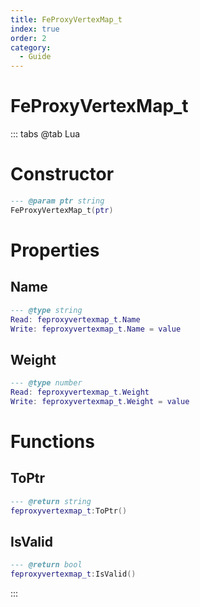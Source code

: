 ```yaml
---
title: FeProxyVertexMap_t
index: true
order: 2
category:
  - Guide
---
```


# FeProxyVertexMap_t

::: tabs
@tab Lua
# Constructor
```lua
--- @param ptr string
FeProxyVertexMap_t(ptr)
```
# Properties
## Name 
```lua
--- @type string
Read: feproxyvertexmap_t.Name
Write: feproxyvertexmap_t.Name = value
```
## Weight 
```lua
--- @type number
Read: feproxyvertexmap_t.Weight
Write: feproxyvertexmap_t.Weight = value
```
# Functions
## ToPtr
```lua
--- @return string
feproxyvertexmap_t:ToPtr()
```
## IsValid
```lua
--- @return bool
feproxyvertexmap_t:IsValid()
```

:::
